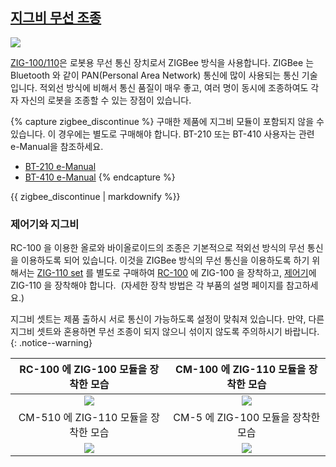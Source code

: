 ## [지그비 무선 조종](#지그비-무선-조종)

![](/assets/images/edu/bioloid/zig-100_110_kr.png)

[ZIG-100/110]은 로봇용 무선 통신 장치로서 ZIGBee 방식을 사용합니다. ZIGBee 는 Bluetooth 와 같이 PAN(Personal Area Network) 통신에 많이 사용되는 통신 기술입니다. 적외선 방식에 비해서 통신 품질이 매우 좋고, 여러 명이 동시에 조종하여도 각자 자신의 로봇을 조종할 수 있는 장점이 있습니다.

{% capture zigbee_discontinue %}
구매한 제품에 지그비 모듈이 포함되지 않을 수 있습니다. 이 경우에는 별도로 구매해야 합니다. BT-210 또는 BT-410 사용자는 관련 e-Manual을 참조하세요.
- [BT-210 e-Manual](/docs/kr/parts/communication/bt-210/)
- [BT-410 e-Manual](/docs/kr/parts/communication/bt-410/)
{% endcapture %}
<div class="notice--warning">{{ zigbee_discontinue | markdownify %}}</div>

### 제어기와 지그비
RC-100 을 이용한 올로와 바이올로이드의 조종은 기본적으로 적외선 방식의 무선 통신을 이용하도록 되어 있습니다. 이것을 ZIGBee 방식의 무선 통신을 이용하도록 하기 위해서는 [ZIG-110 set] 를 별도로 구매하여 [RC-100] 에 ZIG-100 을 장착하고, [제어기]에 ZIG-110 을 장착해야 합니다.  (자세한 장착 방법은 각 부품의 설명 페이지를 참고하세요.)

지그비 셋트는 제품 출하시 서로 통신이 가능하도록 설정이 맞춰져 있습니다. 만약, 다른 지그비 셋트와 혼용하면 무선 조종이 되지 않으니 섞이지 않도록 주의하시기 바랍니다.
{: .notice--warning}

|             RC-100 에 ZIG-100 모듈을 장착한 모습              |        CM-100 에 ZIG-110 모듈을 장착한 모습         |
|:-------------------------------------------------------------:|:---------------------------------------------------:|
| ![](/assets/images/edu/bioloid/rc-100_zig-100_insert4_kr.jpg) | ![](/assets/images/edu/bioloid/cm100_zig110_kr.jpg) |
|             CM-510 에 ZIG-110 모듈을 장착한 모습              |         CM-5 에 ZIG-100 모듈을 장착한 모습          |
|      ![](/assets/images/edu/bioloid/cm510_zig110_kr.png)      |  ![](/assets/images/edu/bioloid/cm5_zig100_kr.png)  |

[ZIG-100/110]: /docs/kr/parts/communication/zig-110/
[ZIG-110 set]: /docs/kr/parts/communication/zig-110/
[RC-100]: /docs/kr/parts/communication/rc-100/
[제어기]: /docs/kr/parts/controller/controller_compatibility/
